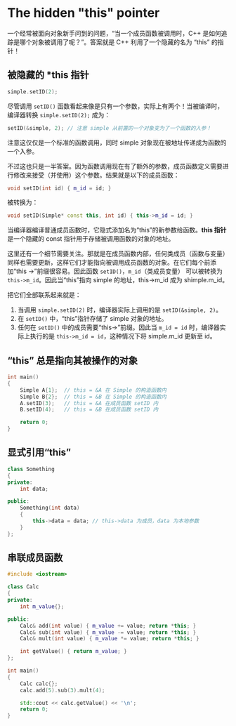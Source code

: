 # The hidden "this" pointer

一个经常被面向对象新手问到的问题，“当一个成员函数被调用时，C++ 是如何追踪是哪个对象被调用了呢？”。答案就是 C++ 利用了一个隐藏的名为 “this” 的指针！

## 被隐藏的 \*this 指针

```cpp
simple.setID(2);
```

尽管调用 `setID()` 函数看起来像是只有一个参数，实际上有两个！当被编译时，编译器转换 `simple.setID(2);` 成为：

```cpp
setID(&simple, 2); // 注意 simple 从前置的一个对象变为了一个函数的入参！
```

注意这仅仅是一个标准的函数调用，同时 simple 对象现在被地址传递成为函数的一个入参。

不过这也只是一半答案。因为函数调用现在有了额外的参数，成员函数定义需要进行修改来接受（并使用）这个参数。结果就是以下的成员函数：

```cpp
void setID(int id) { m_id = id; }
```

被转换为：

```cpp
void setID(Simple* const this, int id) { this->m_id = id; }
```

当编译器编译普通成员函数时，它隐式添加名为“this”的新参数给函数。**this 指针**是一个隐藏的 const 指针用于存储被调用函数的对象的地址。

这里还有一个细节需要关注。那就是在成员函数内部，任何类成员（函数与变量）同样也需要更新，这样它们才能指向被调用成员函数的对象。在它们每个前添加“this ->”前缀很容易。因此函数 `setID()`，`m_id`（类成员变量） 可以被转换为 `this->m_id`。因此当“this”指向 simple 的地址，this->m_id 成为 shimple.m_id。

把它们全部联系起来就是：

1. 当调用 `simple.setID(2)` 时，编译器实际上调用的是 `setID(&simple, 2)`。
1. 在 `setID()` 中，“this”指针存储了 simple 对象的地址。
1. 任何在 `setID()` 中的成员需要“this->”前缀。因此当 `m_id = id` 时，编译器实际上执行的是 `this->m_id = id`，这种情况下将 simple.m_id 更新至 id。

## “this” 总是指向其被操作的对象

```cpp
int main()
{
    Simple A{1};  // this = &A 在 Simple 的构造函数内
    Simple B{2};  // this = &B 在 Simple 的构造函数内
    A.setID(3);   // this = &A 在成员函数 setID 内
    B.setID(4);   // this = &B 在成员函数 setID 内

    return 0;
}
```

## 显式引用“this”

```cpp
class Something
{
private:
    int data;

public:
    Something(int data)
    {
        this->data = data; // this->data 为成员，data 为本地参数
    }
};
```

## 串联成员函数

```cpp
#include <iostream>

class Calc
{
private:
    int m_value{};

public:
    Calc& add(int value) { m_value += value; return *this; }
    Calc& sub(int value) { m_value -= value; return *this; }
    Calc& mult(int value) { m_value *= value; return *this; }

    int getValue() { return m_value; }
};

int main()
{
    Calc calc{};
    calc.add(5).sub(3).mult(4);

    std::cout << calc.getValue() << '\n';
    return 0;
}
```
